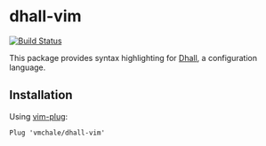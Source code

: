 # dhall-vim

[![Build Status](https://travis-ci.org/vmchale/dhall-vim.svg?branch=master)](https://travis-ci.org/vmchale/dhall-vim)

This package provides syntax highlighting for
[Dhall](https://hackage.haskell.org/package/dhall), a configuration language.

## Installation

Using [vim-plug](https://github.com/junegunn/vim-plug):

```vim
Plug 'vmchale/dhall-vim'
```
